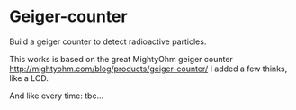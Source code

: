 Geiger-counter
==============

Build a geiger counter to detect radioactive particles.

This works is based on the great MightyOhm geiger counter http://mightyohm.com/blog/products/geiger-counter/
I added a few thinks, like a LCD.

And like every time: tbc...
